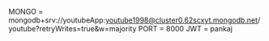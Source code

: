 MONGO = mongodb+srv://youtubeApp:youtube1998@cluster0.62scxyt.mongodb.net/youtube?retryWrites=true&w=majority
PORT = 8000
JWT = pankaj